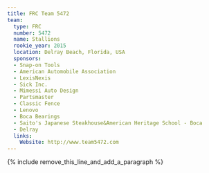 ```yaml
---
title: FRC Team 5472
team:
  type: FRC
  number: 5472
  name: Stallions
  rookie_year: 2015
  location: Delray Beach, Florida, USA
  sponsors:
  - Snap-on Tools
  - American Automobile Association
  - LexisNexis
  - Sick Inc.
  - Mimessi Auto Design
  - Partsmaster
  - Classic Fence
  - Lenovo
  - Boca Bearings
  - Saito's Japanese Steakhouse&American Heritage School - Boca
  - Delray
  links:
    Website: http://www.team5472.com
---
```


{% include remove_this_line_and_add_a_paragraph %}